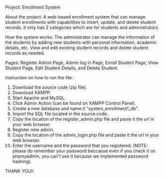 Project: Enrollment System

About the project:
A web-based enrollment system that can manage student enrollments with capabilities to insert, update, and delete student records. It only has 2 categories which are for students and administrators. 

How the system works:
The administrator can manage the information of the students by adding new students with personal information, academic details, etc. View and edit existing student records and delete student records as needed.

Pages: Register Admin Page, Admin log in Page, Enroll Student Page, View Student Page, Edit Student Details, and Delete Student.

Instruction on how to run the file:
1. Download the source code (zip file).
2. Download XAMPP.
3. Start Apache and MySQL.
4. Click Admin Action (can be found on XAMPP Control Panel).
5. Create a new database and name it "system_enrollment1_db".
6. Import the SQL file located in the source code.
7. Copy the location of the register_admin.php file and paste it the url in your web browser.
8. Register new admin.
9. Copy the location of the admin_login.php file and paste it the url in your web browser.
10. Enter the username and the password that you registered. (NOTE: please do remember your password beccause even if you check it on phpmyadmin, you can't see it because we implemented password hashing).

THANK YOU!!

